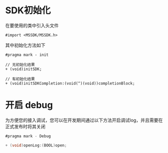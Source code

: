 # SDK初始化
在要使用的类中引入头文件

```
#import <MSSDK/MSSDK.h>
```

其中初始化方法如下

```
#pragma mark - init

// 无初始化结果
+ (void)initSDK;

// 有初始化结果
+ (void)initSDKCompletion:(void(^)(void))completionBlock;
```

# 开启 debug
为方便您的接入调试，您可以在开发期间通过以下方法开启调试log，并且需要在正式发布时将其关闭
```java
#pragma mark - Debug

+ (void)openLog:(BOOL)open;
```
